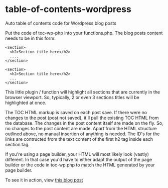 # table-of-contents-wordpress
Auto table of contents code for Wordpress blog posts

Put the code of toc-wp-php into your functions.php.
The blog posts content needs to be in this form:

```
<section>
  <h2>Section title here</h2>
  ....
</section>

<section>
  <h2>Section title here</h2>
  ...
</section>
```

This little plugin / function will highlight all sections that are currently in the browser viewport. So, typically, 2 or even 3 sections titles will be highlighted at once. 

The TOC HTML markup is saved on each post save. If there were no changes to the post (post not saved), it'll pull the existing TOC HTML from the database. The changes in the post content itself are made on the fly. So, no changes to the post content are made. Apart from the HTML structure outlined above, no manual insertion of anything is needed. The ID's for the links are contructed from the text content of the first h2 tag inside each section tag.

If you're using a page builder, your HTML will most likely look (vastly) different. In that case you'd have to either adapt the output of the page builder or the code in toc-wp.php to match the HTML generated by your page builder.

To see it in action, view [this blog post](https://meine-renditeimmobilie.de/en/best-investments/)



